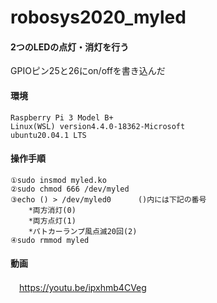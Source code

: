 # robosys2020_myled
####  2つのLEDの点灯・消灯を行う
GPIOピン25と26にon/offを書き込んだ

#### 環境
	Raspberry Pi 3 Model B+ 
	Linux(WSL) version4.4.0-18362-Microsoft 
	ubuntu20.04.1 LTS


#### 操作手順
	①sudo insmod myled.ko
	②sudo chmod 666 /dev/myled 
	③echo () > /dev/myled0      ()内には下記の番号 
		*両方消灯(0)
		*両方点灯(1)
 		*パトカーランプ風点滅20回(2)
	④sudo rmmod myled
	
#### 動画
　https://youtu.be/ipxhmb4CVeg
